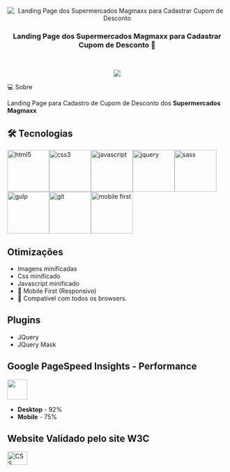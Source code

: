   
<p align="center">  
<img src="https://i.imgur.com/cTkJhHw.png" alt="Landing Page dos Supermercados Magmaxx para Cadastrar Cupom de Desconto"/>
</p>

<h3 align="center">
  Landing Page dos Supermercados Magmaxx para Cadastrar Cupom de Desconto 🚀
</h3>

<br>

<p align="center">
<a href="https://matheusgomesweb.github.io/landing-page-supermercados-magmaxx-cupom-desconto" target="_blank"/><img src="https://img.shields.io/badge/🌐%20LIVE%20PREVIEW:-51487f?style=flat-square"/></a>
</p

## 💻 Sobre

Landing Page para Cadastro de Cupom de Desconto dos **Supermercados Magmaxx**

## 🛠 Tecnologias

<img src="https://image.flaticon.com/icons/svg/919/919827.svg" alt="html5" width="96px"/><img src="https://image.flaticon.com/icons/svg/919/919826.svg" alt="css3" width="96px"/><img src="https://img.icons8.com/color/96/000000/javascript.png" alt="javascript" width="96px"/><img src="https://cdn.iconscout.com/icon/free/png-256/jquery-10-1175155.png" alt="jquery" width="96px"/><img src="https://img.icons8.com/color/96/000000/sass.png" alt="sass" width="96px"/><img src="https://cdn.iconscout.com/icon/free/png-256/gulp-226000.png" alt="gulp" width="96px"/><img src="https://cdn4.iconfinder.com/data/icons/logos-and-brands/512/141_Git_logo_logos-512.png" alt="git" width="96px"/><img src="https://cdn.iconscout.com/icon/free/png-256/responsive-35-454874.png" alt="mobile first" width="96px"/>

## Otimizações

- Imagens minificadas
- Css minificado
- Javascript minificado
- 📱 Mobile First (Responsivo)
- 📱 Compativel com todos os browsers.

## Plugins

- JQuery
- JQuery Mask

## Google PageSpeed Insights - Performance

[<img src="https://www.gstatic.com/images/icons/material/product/2x/pagespeed_64dp.png" width="46px"/>](https://developers.google.com/speed/pagespeed/insights/?hl=pt-br&url=https%3A%2F%2Fmatheusgomesweb.github.io%2Flanding-page-supermercados-magmaxx-cupom-desconto%2F&tab=desktop)

- **Desktop** - 92%
- **Mobile** - 75%

## Website Validado pelo site **W3C**

[<img style="border:0;width:46px;height:31px" src="https://jigsaw.w3.org/css-validator/images/vcss-blue" alt="CSS válido!" />](https://jigsaw.w3.org/css-validator/validator?uri=https%3A%2F%2Fmatheusgomesweb.github.io%2Flanding-page-supermercados-magmaxx-cupom-desconto%2F&profile=css3svg&usermedium=all&warning=1&vextwarning=&lang=pt-BR)
